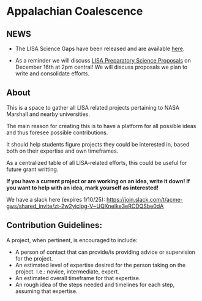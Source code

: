 # Appalachian Coalescence

## NEWS
- The LISA Science Gaps have been released and are available [here](https://nspires.nasaprs.com/external/viewrepositorydocument/cmdocumentid=1038005/solicitationId=%7B05108FA8-5F27-3547-BBAF-0284D97BA62F%7D/viewSolicitationDocument=1/2024%20LPS%20Science%20Gaps.pdf).

- As a reminder we will discuss [LISA Preparatory Science Proposals](https://nspires.nasaprs.com/external/solicitations/summary.do?solId=%7b05108FA8-5F27-3547-BBAF-0284D97BA62F%7d&path=&method=init) on December 16th at 2pm central! We will discuss proposals we plan to write and consolidate efforts.

## About

This is a space to gather all LISA related projects pertaining to NASA Marshall and nearby universities.

The main reason for creating this is to have a platform for all possible ideas and thus foresee possible contributions. 

It should help students figure projects they could be interested in, based both on their expertise and own timeframes.

As a centralized table of all LISA-related efforts, this could be useful for future grant writting.

**If you have a current project or are working on an idea, write it down! If you want to help with an idea, mark yourself as interested!**

We have a slack here (expires 1/10/25): https://join.slack.com/t/acme-gws/shared_invite/zt-2w2yiclpg-V~UQXneIke3eRCDQSbe0dA


## Contribution Guidelines:

A project, when pertinent, is encouraged to include:
- A person of contact that can provide/is providing advice or supervision for the project.
- An estimated level of expertise desired for the person taking on the project. I.e.: novice, intermediate, expert.
- An estimated overall timeframe for that expertise.
- An rough idea of the steps needed and timelines for each step, assuming that expertise.

<!--

**Here are some ideas to get you started:**

🙋‍♀️ A short introduction - what is your organization all about?
🌈 Contribution guidelines - how can the community get involved?
👩‍💻 Useful resources - where can the community find your docs? Is there anything else the community should know?
🍿 Fun facts - what does your team eat for breakfast?
🧙 Remember, you can do mighty things with the power of [Markdown](https://docs.github.com/github/writing-on-github/getting-started-with-writing-and-formatting-on-github/basic-writing-and-formatting-syntax)
-->
